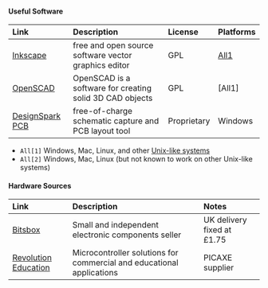 #### Useful Software

Link | Description | License | Platforms
:--- | :---------- | :------ | :--------
[Inkscape] | free and open source software vector graphics editor | GPL | [All1](#All1)
[OpenSCAD] |  OpenSCAD is a software for creating solid 3D CAD objects | GPL | [All1]
[DesignSpark PCB] | free-of-charge schematic capture and PCB layout tool | Proprietary| Windows

- `All[1]` Windows, Mac, Linux, and other [Unix-like systems](http://en.wikipedia.org/wiki/Unix-like)  
- `All[2]` Windows, Mac, Linux (but not known to work on other Unix-like systems)

[Inkscape]: http://www.inkscape.org/
[DesignSpark PCB]: http://designspark.com/page/designspark-pcb-home-page
[OpenSCAD]: http://openscad.org



#### Hardware Sources

Link | Description | Notes
:--- | :---------- | :----
[Bitsbox] | Small and independent electronic components seller | UK delivery fixed at £1.75
[Revolution Education] | Microcontroller solutions for commercial and educational applications | PICAXE supplier

<!--
http://www.mindsetsonline.co.uk/ | Has anybody used these? Site seems broken atm..
-->

[Bitsbox]: http://bitsbox.co.uk
[Revolution Education]: http://www.rev-ed.co.uk/
